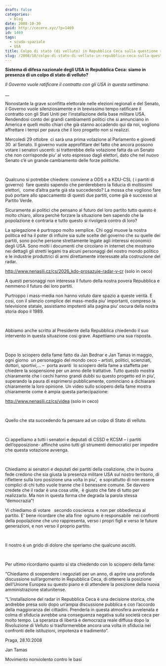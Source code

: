 ```yaml
---
draft: false
categories:
  - blog
date: 2008-10-30
guid: http://cecere.xyz/?p=1469
id: 1469
tags:
  - scudo-spaziale
  - USA
title: Colpo di stato (di velluto) in Repubblica Ceca sulla questione radar?
slug: /2008/10/colpo-di-stato-di-velluto-in-repubblica-ceca-sulla-questione-radar/
---
```


**Sistema di difesa nazionale degli USA in Repubblica Ceca: siamo in presenza di un colpo di stato di velluto?**

_Il Governo vuole ratificare il contratto con gli USA in questa settimana._

__

Nonostante la grave sconfitta elettorale nelle elezioni regionali e del Senato, il Governo vuole silenziosamente e in brevissimo tempo ratificare il contratto con gli Stati Uniti per l’installazione della base militare USA. Rendendosi conto dei grandi cambiamenti politici che si annunciano in America e quelli molto chiari che già stanno accadendo qui da noi, vogliono affrettare i tempi per paura che il loro progetto non si realizzi.

Mercoledi 29 ottobre  ci sarà una prima votazione al Parlamento e giovedi 30  al Senato. Il governo vuole approfittare del fatto che ancora possono votare i senatori uscenti: si tratterebbe della votazione fatta da un Senato che non corrisponde piu’ al voto espresso dagli elettori, dato che nel nuovo Senato c’è un grande cambiamento delle forze politiche.

 

Qualcuno si potrebbe chiedere: conviene a ODS e a KDU-CSL ( i partiti di governo)  fare questo sapendo che perderebbero la fiducia di moltissimi elettori,  come d’altra parte già sta succedendo? La mossa che vogliono fare può portare allo spaccamento di questi due partiti, come già è successo al Partito Verde.

Sicuramente ai politici che pensano al futuro del loro partito tutto questo è molto chiaro, allora perchè forzare la situazione ben sapendo che la popolazione è contraria e tutto questo si rivolgerà contro di loro?

La spiegazione è purtroppo molto semplice. Chi oggi muove la nostra politica ed ha il poter di influire sia sulle scelte del governo che su quelle dei partiti, sono poche persone strettamente legate agli interessi economici degli USA. Sono molti i documenti che circolano in internet che mostrano nei dettagli gli stretti legami tra alcuni personaggi del nostro mondo politico e le industrie produttrici di armi direttamente interessate alla costruzione del radar.

<span><a href="http://www.nenasili.cz/cs/2026_kdo-prosazuje-radar-v-cr">http://www.nenasili.cz/cs/2026_kdo-prosazuje-radar-v-cr</a></span> (solo in ceco)

A questi personaggi non interessa il futuro della nostra povera Repubblica e nemmeno il futuro dei loro partiti.

Purtroppo i mass-media non hanno voluto dare spazio a queste verità. E cosi, con il silenzio complice dei mass-media piu’ importanti, compreso la televisione statale, assistiamo impotenti alla pagina piu’ oscura della nostra storia dopo il 1989.

 

Abbiamo anche scritto al Presidente della Repubblica chiedendo il suo intervento in questa situazione cosi grave. Aspettiamo una sua risposta.

 

Dopo lo sciopero della fame fatto da Jan Bednar e Jan Tamas in maggio, ogni giorno  un personaggio del mondo ceco – artisti, politici, scienziati, dottori, sportivi,… –  porta avanti  lo sciopero della fame a staffetta per chiedere la sospensione per un anno delle trattative. Tutto questo mostra chiaramente che i cechi hanno grandi dubbi su questo progetto ed in piu’, superando la paura di esprimersi pubblicamente, cominciano a dichiarare chiaramente la loro opinione. Un video sullo sciopero della fame mostra chiaramente come è ampia questa partecipazione:

<span><a href="http://www.nenasili.cz/cs/videa">http://www.nenasili.cz/cs/videa</a></span> (solo in ceco)

 

Quello che sta succedendo fa pensare ad un colpo di Stato di velluto.

 

Ci appelliamo a tutti i senatori e deputati di CSSD e KCSM – i partiti dell’opposizione- affinchè usino tutti gli strumenti democratici per impedire che questa votazione avvenga.

 

Chiediamo ai senatori e deputati dei partiti della coalizione, che in buona fede credono che sia giusta la presenza militare USA sul nostro territorio, di riflettere sulla loro posizione una volta in piu’,  e soprattutto di non essere complici di chi tutto vuole tranne che il benessere comune. Se davvero credete che il radar è una cosa utile,  è giusto che fate di tutto per realizzarlo. Ma non in questa forma che degrada la parola stessa “democrazia”!

Vi chiediamo di votare   secondo coscienza  e non per obbedienza al partito. E' bene ricordare che alla fine  ognuno è responsabile  nei confronti della popolazione che uno rappresenta, verso i propri figli e verso le future generazioni, e non verso il proprio partito.

 

Il nostro è un grido di dolore che speriamo che qualcuno ascolti.

 

Per ultimo ricordiamo quanto si sta chiedendo con lo sciopero della fame:

“Chiediamo di sospendere i negoziati per un anno, di aprire una profonda discussione sull’argomento in Repubblica Ceca, di ottenere la posizione dell’Unione Europea su questo piano e di attendere la posizione della nuova amministrazione statunitense.

“L’installazione del radar in Repubblica Ceca è una decisione storica, che andrebbe presa solo dopo un’ampia discussione pubblica e con l’accordo della maggioranza dei cittadini. Prenderla in questa atmosfera avvelenata e colma di sfiducia avrebbe una conseguenza negativa sulla società ceca per molto tempo. La speranza di libertà e democrazia reale diffusa dopo la Rivoluzione di Velluto si trasformerebbe ancora una volta in sfiducia nei confronti delle istituzioni, impotenza e tradimento”.

Praga, 28.10.2008

Jan Tamas
  
Movimento nonviolento contro le basi